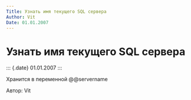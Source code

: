 ```yaml
---
Title: Узнать имя текущего SQL сервера
Author: Vit
Date: 01.01.2007
---
```



Узнать имя текущего SQL сервера
===============================

::: {.date}
01.01.2007
:::

Хранится в переменной @@servername

Автор: Vit

